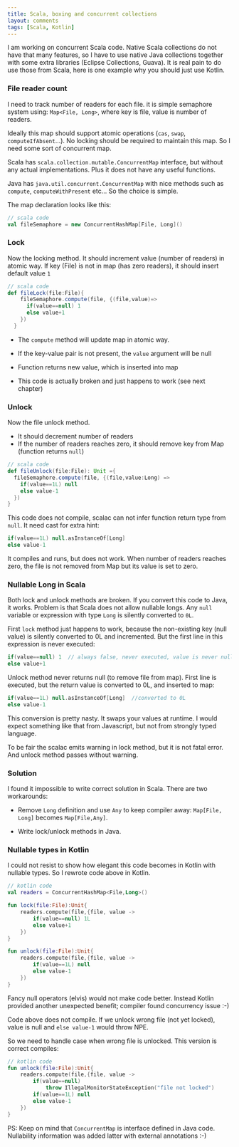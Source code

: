```yaml
---
title: Scala, boxing and concurrent collections
layout: comments
tags: [Scala, Kotlin]
---
```


I am working on concurrent Scala code. Native Scala collections do not have that many features, so I have 
to use native Java collections together with some extra libraries (Eclipse Collections, Guava).
It is real pain to do use those from Scala, here is one example why you should just use Kotlin.

### File reader count

I need to track number of readers for each file. it is simple semaphore system using: `Map<File, Long>`, 
where key is file, value is number of readers. 

Ideally this map should support atomic operations (`cas`, `swap`, `computeIfAbsent`...). 
No locking should be required to maintain this map. 
So I need some sort of concurrent map.

Scala has `scala.collection.mutable.ConcurrentMap` interface, but without any actual implementations. 
Plus it does not have any useful functions.

Java has `java.util.concurrent.ConcurrentMap` with nice methods such as `compute`, `computeWithPresent` etc... So the choice is simple. 

The map declaration looks like this:

```scala
// scala code
val fileSemaphore = new ConcurrentHashMap[File, Long]()
```

### Lock

Now the locking  method. It should increment value (number of readers) in atomic way. 
If key (File) is not in map (has zero readers), it should insert default value `1`
```scala
// scala code
def fileLock(file:File){
    fileSemaphore.compute(file, {(file,value)=> 
      if(value==null) 1 
      else value+1
    })
  }
```
* The `compute` method will update map in atomic way. 
* If the key-value pair is not present, the `value` argument will be null
* Function returns new value, which is inserted into map

* This code is actually broken and just happens to work (see next chapter)

### Unlock

Now the file unlock method. 

* It should decrement number of readers
* If the number of readers reaches zero, it should remove key from Map (function returns `null`)

```scala
// scala code
def fileUnlock(file:File): Unit ={
  fileSemaphore.compute(file, {(file,value:Long) => 
    if(value==1L) null 
    else value-1
  })
}
```
This code does not compile, scalac can not infer function return type from `null`. It need cast for extra hint:

```scala
if(value==1L) null.asInstanceOf[Long] 
else value-1
```

It compiles and runs, but does not work. 
When number of readers reaches zero, the file is not removed from Map but its value is set to zero. 

### Nullable Long in Scala

Both lock and unlock methods are broken. 
If you convert this code to Java, it works. 
Problem is that Scala does not allow 
nullable longs. 
Any `null` variable or expression with type `Long` is silently converted to `0L`. 

First `lock` method just happens to work, because the non-existing key (null value) is silently converted to 0L and incremented. 
But the first line in this expression is never executed:

```scala
if(value==null) 1  // always false, never executed, value is never null, but 0L
else value+1
```

Unlock method never returns null (to remove file from map). 
First line is executed, but the return value is converted to 0L, and  inserted to map:

```scala
if(value==1L) null.asInstanceOf[Long]  //converted to 0L
else value-1
```

This conversion is pretty nasty. It swaps your values at runtime. I would expect something like that from Javascript, but not from strongly typed language. 

To be fair the scalac emits warning in lock method, but it is not fatal error. And unlock method passes without warning.

### Solution

I found it impossible to write correct solution in Scala. There are two workarounds:

* Remove `Long` definition and use `Any` to keep compiler away: `Map[File, Long]` becomes `Map[File,Any]`. 

* Write lock/unlock methods in Java. 

### Nullable types in Kotlin

I could not resist to show how elegant this code becomes in Kotlin with nullable types. 
So I rewrote code above in Kotlin.

```kotlin
// kotlin code
val readers = ConcurrentHashMap<File,Long>()

fun lock(file:File):Unit{
    readers.compute(file,{file, value ->
        if(value==null) 1L 
        else value+1
    })
}

fun unlock(file:File):Unit{
    readers.compute(file,{file, value ->
        if(value==1L) null 
        else value-1
    })
}
```

Fancy null operators (elvis) would not make code better.
Instead Kotlin provided another unexpected benefit; 
compiler found concurrency issue :-) 

Code above does not compile. If we unlock wrong file (not yet locked), value is null and `else value-1` would throw NPE.

So we need to handle case when wrong file is unlocked. 
This version is correct compiles:

```kotlin
// kotlin code
fun unlock(file:File):Unit{
    readers.compute(file,{file, value ->
        if(value==null) 
            throw IllegalMonitorStateException("file not locked")
        if(value==1L) null
        else value-1
    })
}
```

PS: Keep on mind that `ConcurrentMap` is interface defined in Java code. Nullability information was added latter with external annotations :-)
